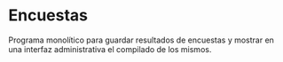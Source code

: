 # Encuestas
Programa monolítico para guardar resultados de encuestas y mostrar en una interfaz administrativa el compilado de los mismos.
